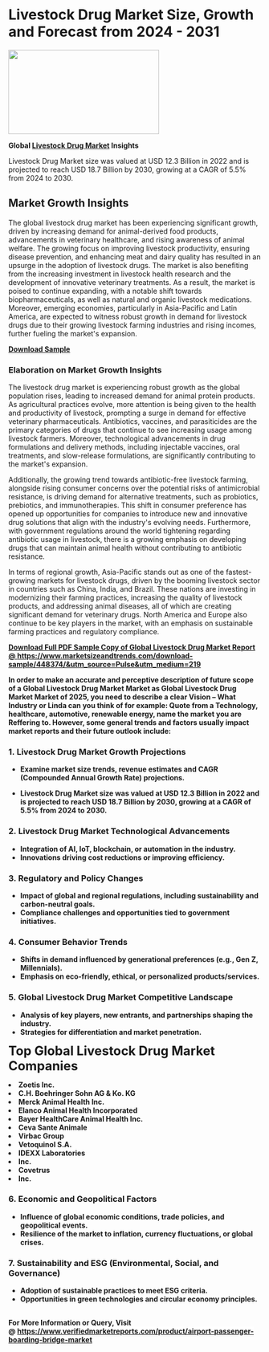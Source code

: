<H1>Livestock Drug Market Size, Growth and Forecast from 2024 - 2031</H1><img class="aligncenter size-medium wp-image-584254" src="https://thirdeyenews.in/wp-content/uploads/2024/09/Global-Market-Research-300x168.jpeg" alt="" width="300" height="168" /><p><strong>Global&nbsp;<a href="https://www.marketsizeandtrends.com/download-sample/448374/&amp;utm_source=Pulse&amp;utm_medium=219">Livestock Drug Market</a> Insights</strong></p><p>Livestock Drug Market size was valued at USD 12.3 Billion in 2022 and is projected to reach USD 18.7 Billion by 2030, growing at a CAGR of 5.5% from 2024 to 2030.</p><p><h2>Market Growth Insights</h2> <p>The global livestock drug market has been experiencing significant growth, driven by increasing demand for animal-derived food products, advancements in veterinary healthcare, and rising awareness of animal welfare. The growing focus on improving livestock productivity, ensuring disease prevention, and enhancing meat and dairy quality has resulted in an upsurge in the adoption of livestock drugs. The market is also benefiting from the increasing investment in livestock health research and the development of innovative veterinary treatments. As a result, the market is poised to continue expanding, with a notable shift towards biopharmaceuticals, as well as natural and organic livestock medications. Moreover, emerging economies, particularly in Asia-Pacific and Latin America, are expected to witness robust growth in demand for livestock drugs due to their growing livestock farming industries and rising incomes, further fueling the market's expansion.</p> <p><strong><a href="#">Download Sample</a></strong></p> <h3>Elaboration on Market Growth Insights</h3> <p>The livestock drug market is experiencing robust growth as the global population rises, leading to increased demand for animal protein products. As agricultural practices evolve, more attention is being given to the health and productivity of livestock, prompting a surge in demand for effective veterinary pharmaceuticals. Antibiotics, vaccines, and parasiticides are the primary categories of drugs that continue to see increasing usage among livestock farmers. Moreover, technological advancements in drug formulations and delivery methods, including injectable vaccines, oral treatments, and slow-release formulations, are significantly contributing to the market's expansion.</p> <p>Additionally, the growing trend towards antibiotic-free livestock farming, alongside rising consumer concerns over the potential risks of antimicrobial resistance, is driving demand for alternative treatments, such as probiotics, prebiotics, and immunotherapies. This shift in consumer preference has opened up opportunities for companies to introduce new and innovative drug solutions that align with the industry's evolving needs. Furthermore, with government regulations around the world tightening regarding antibiotic usage in livestock, there is a growing emphasis on developing drugs that can maintain animal health without contributing to antibiotic resistance.</p> <p>In terms of regional growth, Asia-Pacific stands out as one of the fastest-growing markets for livestock drugs, driven by the booming livestock sector in countries such as China, India, and Brazil. These nations are investing in modernizing their farming practices, increasing the quality of livestock products, and addressing animal diseases, all of which are creating significant demand for veterinary drugs. North America and Europe also continue to be key players in the market, with an emphasis on sustainable farming practices and regulatory compliance.</p> <p><strong><a href="#"></p><p><span class=""><strong>Download Full PDF Sample Copy of Global Livestock Drug Market Report</strong> @ <a href="https://www.marketsizeandtrends.com/download-sample/448374/&amp;utm_source=Pulse&amp;utm_medium=219" target="_blank">https://www.marketsizeandtrends.com/download-sample/448374/&amp;utm_source=Pulse&amp;utm_medium=219</a></span></p><p>In order to make an accurate and perceptive description of future scope of a Global&nbsp;Livestock Drug Market Market as Global&nbsp;Livestock Drug Market Market of 2025, you need to describe a clear Vision &ndash; What Industry or Linda can you think of for example: Quote from a Technology, healthcare, automotive, renewable energy, name the market you are Reffering to. However, some general trends and factors usually impact market reports and their future outlook include:</p><h3>1.&nbsp;<strong>Livestock Drug Market Growth Projections</strong></h3><ul><li>Examine market size trends, revenue estimates and CAGR (Compounded Annual Growth Rate) projections.</li><li><p>Livestock Drug Market size was valued at USD 12.3 Billion in 2022 and is projected to reach USD 18.7 Billion by 2030, growing at a CAGR of 5.5% from 2024 to 2030.</p></li></ul><h3>2.&nbsp;<strong>Livestock Drug Market Technological Advancements</strong></h3><ul><li>Integration of AI, IoT, blockchain, or automation in the industry.</li><li>Innovations driving cost reductions or improving efficiency.</li></ul><h3>3.&nbsp;<strong>Regulatory and Policy Changes</strong></h3><ul><li>Impact of global and regional regulations, including sustainability and carbon-neutral goals.</li><li>Compliance challenges and opportunities tied to government initiatives.</li></ul><h3>4.&nbsp;<strong>Consumer Behavior Trends</strong></h3><ul><li>Shifts in demand influenced by generational preferences (e.g., Gen Z, Millennials).</li><li>Emphasis on eco-friendly, ethical, or personalized products/services.</li></ul><h3>5.&nbsp;<strong>Global Livestock Drug Market Competitive Landscape</strong></h3><ul><li>Analysis of key players, new entrants, and partnerships shaping the industry.</li><li>Strategies for differentiation and market penetration.</li></ul><p data-pm-slice="1 1 []"><span style="color: inherit; font-family: inherit; font-size: 25px;">Top Global Livestock Drug Market Companies</span></p><div class="" data-test-id=""><p><li>Zoetis Inc.</li><li> C.H. Boehringer Sohn AG & Ko. KG</li><li> Merck Animal Health Inc.</li><li> Elanco Animal Health Incorporated</li><li> Bayer HealthCare Animal Health Inc.</li><li> Ceva Sante Animale</li><li> Virbac Group</li><li> Vetoquinol S.A.</li><li> IDEXX Laboratories</li><li> Inc.</li><li> Covetrus</li><li> Inc.</li></p></div><h3>6.&nbsp;<strong>Economic and Geopolitical Factors</strong></h3><ul><li>Influence of global economic conditions, trade policies, and geopolitical events.</li><li>Resilience of the market to inflation, currency fluctuations, or global crises.</li></ul><h3>7.&nbsp;<strong>Sustainability and ESG (Environmental, Social, and Governance)</strong></h3><ul><li>Adoption of sustainable practices to meet ESG criteria.</li><li>Opportunities in green technologies and circular economy principles.</li></ul><h2><strong style="font-size: 14px;">For More Information or Query, Visit @&nbsp;</strong><a style="background-color: #ffffff; font-size: 14px;" href="https://www.marketsizeandtrends.com/report/livestock-drug-market/" target="_blank">https://www.verifiedmarketreports.com/product/airport-passenger-boarding-bridge-market</a></h2>
